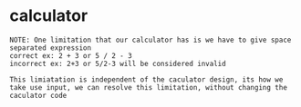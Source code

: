 # calculator

    NOTE: One limitation that our calculator has is we have to give space separated expression
    correct ex: 2 + 3 or 5 / 2 - 3
    incorrect ex: 2+3 or 5/2-3 will be considered invalid
    
    This limiatation is independent of the caculator design, its how we take use input, we can resolve this limitation, without changing the caculator code

